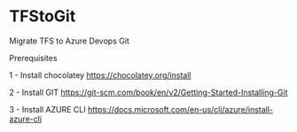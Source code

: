 # TFStoGit
Migrate TFS to Azure Devops Git


Prerequisites 

1 - Install chocolatey 
  https://chocolatey.org/install 
  
2 - Install GIT
  https://git-scm.com/book/en/v2/Getting-Started-Installing-Git
  
3 - Install AZURE CLI
  https://docs.microsoft.com/en-us/cli/azure/install-azure-cli


